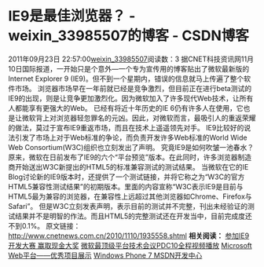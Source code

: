 # IE9是最佳浏览器？ - weixin_33985507的博客 - CSDN博客
2011年09月23日 22:57:00[weixin_33985507](https://me.csdn.net/weixin_33985507)阅读数：3
据CNET科技资讯网11月10日国际报道，一开始只是个意外—一个专为宣传用的博客贴出了微软最新版的Internet Explorer 9 (IE9)。但不到一个星期内，错误的信息就马上传遍了整个软件市场。
浏览器市场早在一年前就已经是竞争激烈，但目前正在进行beta测试的IE9的出现，则是让竞争更加激烈化。因为微软加入了许多现代Web技术，让所有人都能享有更强大的Web。
已经有将近十年历史的IE 6仍有许多人在使用，它也是让微软背上对浏览器轻忽罪名的元凶。因此，对微软而言，最吸引人的重返荣耀的做法，莫过于宣布IE9重返市场，而且在技术上遥遥领先对手。
IE9比较好的说法引发了市场上对于Web标准的争论，而负责开发许多Web标准的World Wide Web Consortium(W3C)组织也立刻发出了声明。
究竟IE9是如何吹皱一池春水？原来，微软在日前发布了IE9的六个“平台预览”版本。在此同时，许多浏览器制造商开始送出W3C新提出的HTML5的标准兼容测试的测试结果。
当微软在它的IE Blog讨论新的IE9版本时，还提供了一个测试链接，并将它称之为“W3C的官方HTML5兼容性测试结果”的初期版本。里面的内容宣称“W3C表示IE9是目前与HTML5最为兼容的浏览器，在兼容性上远超过其他浏览器如Chrome、Firefox与Safari”。
但是W3C立刻发表声明，表示目前的测试并不完整，刊出未经验证的测试结果并不是明智的作法。而且HTML5的完整测试还在开发当中，目前完成度还不到0.1%。
原文链接：http://www.cnetnews.com.cn/2010/1110/1935558.shtml
**相关阅读：**
[参加IE9开发大赛 赢取现金大奖](http://msdn.microsoft.com/zh-cn/gg243443.aspx?ocid=ban-n-cn-ie9--csdn)
[微软最顶级平台技术会议PDC10全程视频播放](http://www.microsoftpdc.com/?WT.mc_id=aff-n-cn-loc-PDC-csdn)
[Microsoft Web平台——优秀项目展示](http://www.microsoft.com/web?WT.mc_id=ban-n-cn-wag--CSDN)
[Windows Phone 7 MSDN开发中心](http://msdn.microsoft.com/zh-cn/windowsphone/default.aspx?ocid=ban-n-cn-wp7--csdn)
